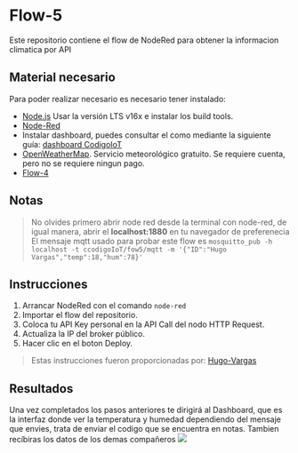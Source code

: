 # Flow-5
Este repositorio contiene el flow de NodeRed para obtener la informacion climatica por API


## Material necesario
Para poder realizar necesario es necesario tener instalado:
- [Node.js](https://github.com/nodesource/distributions/blob/master/README.md) Usar la versión LTS v16x e instalar los build tools.
- [Node-Red](https://nodered.org/docs/getting-started/local)
- Instalar dashboard, puedes consultar el como mediante la siguiente guía: [dashboard CodigoIoT](https://edu.codigoiot.com/mod/page/view.php?id=1080)
- [OpenWeatherMap](https://openweathermap.org). Servicio meteorológico gratuito. Se requiere cuenta, pero no se requiere ningun pago.
- [Flow-4](https://github.com/ArathTzec/Flow-4)


## Notas

>No olvides primero abrir node red desde la terminal con node-red, de igual manera, abrir el **localhost:1880** en tu navegador de preferenecia
>El mensaje mqtt usado para probar este flow es `mosquitto_pub -h localhost -t ccodigoIoT/fow5/mqtt -m '{"ID":"Hugo Vargas","temp":18,"hum":78}'`

## Instrucciones

1. Arrancar NodeRed con el comando `node-red`
2. Importar el flow del repositorio.
3. Coloca tu API Key personal en la API Call del nodo HTTP Request.
4. Actualiza la IP del broker público.
5. Hacer clic en el boton Deploy.

>Estas instrucciones fueron proporcionadas por: [Hugo-Vargas](https://github.com/hugoescalpelo/flow5-NodeRed-ClimaAPI)

## Resultados
Una vez completados los pasos anteriores te dirigirá al Dashboard, que es la interfaz donde ver la temperatura y humedad dependiendo del mensaje que envies, trata de enviar el codigo que se encuentra en notas. Tambien recíbiras los datos de los demas compañeros
![](https://github.com/ArathTzec/Flow-5/blob/main/Dashboard-Flow5.pngraw=true)
